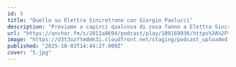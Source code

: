 ```yaml
---
id: 5
title: "Quello su Elettra Sincrotrone con Giorgio Paolucci"
description: "Proviamo a capirci qualcosa di cosa fanno a Elettra Sincrotrone Trieste grazie all'aiuto del dottor Giorgio Paolucci, Chief Scientific Officer del centro, il grande laboratorio che attira ricercatori da tutto il mondo. Scopriamo che cos’è davvero un sincrotrone, a cosa serve questa \"luce speciale\" e come viene usata per studiare materiali, sviluppare nuove tecnologie e persino aiutare la medicina. Un viaggio dentro uno dei luoghi più affascinanti della scienza, proprio qui a Trieste."
url: "https://anchor.fm/s/1011a8694/podcast/play/109169936/https%3A%2F%2Fd3ctxlq1ktw2nl.cloudfront.net%2Fstaging%2F2025-9-3%2Fc6fbdb99-f36c-7f38-5bcd-ec22b76299c1.mp3"
image: "https://d3t3ozftmdmh3i.cloudfront.net/staging/podcast_uploaded_episode/43034829/43034829-1759502101005-d244700257cf4.jpg"
published: "2025-10-03T14:44:27.000Z"
cover: "5.jpg"
---
```

